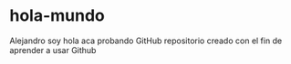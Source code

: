 # hola-mundo
Alejandro soy hola aca probando GitHub
repositorio creado con el fin de aprender a usar Github
